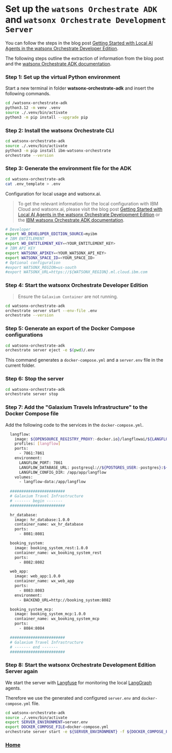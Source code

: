 # Set up the `watsons Orchestrate ADK` and `watsonx Orchestrate Development Server`

You can follow the steps in the blog post [Getting Started with Local AI Agents in the watsonx Orchestrate Developer Edition](https://suedbroecker.net/2025/06/25/getting-started-with-local-ai-agents-in-the-watsonx-orchestrate-developer-edition/).

The following steps outline the extraction of information from the blog post and the [watsonx Orchestrate ADK documentation](https://developer.watson-orchestrate.ibm.com/).

### Step 1: Set up the virtual Python environment

Start a new terminal in folder **watsonx-orchestrate-adk** and insert the following commands.

```sh
cd /watsonx-orchestrate-adk
python3.12 -m venv .venv
source ./.venv/bin/activate
python3 -m pip install --upgrade pip
```

### Step 2: Install the watsonx Orchestrate CLI

```sh
cd watsonx-orchestrate-adk
source ./.venv/bin/activate
python3 -m pip install ibm-watsonx-orchestrate
orchestrate --version
```

### Step 3: Generate the environment file for the ADK

```sh
cd watsonx-orchestrate-adk
cat .env_template > .env
```

Configuration for local usage and watsonx.ai.

>To get the relevant information for the local configuration with IBM Cloud and watsonx.ai, please visit the blog post [Getting Started with Local AI Agents in the watsonx Orchestrate Development Edition](https://suedbroecker.net/2025/06/25/getting-started-with-local-ai-agents-in-the-watsonx-orchestrate-developer-edition/) or the [IBM watsonx Orchestrate ADK documentation](https://developer.watson-orchestrate.ibm.com/getting_started/installing#ibm-cloud).


```sh
# Developer
export WO_DEVELOPER_EDITION_SOURCE=myibm
# IBM ENTITLEMENT
export WO_ENTITLEMENT_KEY=<YOUR_ENTITLEMENT_KEY>
# IBM API KEY
export WATSONX_APIKEY=<YOUR_WATSONX_API_KEY>
export WATSONX_SPACE_ID=<YOUR_SPACE_ID>
# Optional configuration
#export WATSONX_REGION=us-south
#export WATSONX_URL=https://${WATSONX_REGION}.ml.cloud.ibm.com
```

### Step 4: Start the watsonx Orchestrate Developer Edition

>Ensure the `Galaxium Container` are not running.

```sh
cd watsonx-orchestrate-adk
orchestrate server start --env-file .env
orchestrate --version
```

### Step 5: Generate an export of the Docker Compose configurations

```sh
cd watsonx-orchestrate-adk
orchestrate server eject -e $(pwd)/.env
```

This command generates a `docker-compose.yml` and a `server.env` file in the current folder.

### Step 6: Stop the server

```sh
cd watsonx-orchestrate-adk
orchestrate server stop
```

### Step 7: Add the "Galaxium Travels Infrastructure" to the Docker Compose file

Add the following code to the services in the `docker-compose.yml`.

```sh
  langflow:
    image: ${OPENSOURCE_REGISTRY_PROXY:-docker.io}/langflowai/${LANGFLOW_IMAGE:-langflow}:${LANGFLOW_TAG:-latest}
    profiles: [langflow]
    ports:
      - 7861:7861
    environment:
      LANGFLOW_PORT: 7861
      LANGFLOW_DATABASE_URL: postgresql://${POSTGRES_USER:-postgres}:${POSTGRES_PASSWORD:-postgres}@wxo-server-db:5432/langflow
      LANGFLOW_CONFIG_DIR: /app/app/langflow
    volumes:
      - langflow-data:/app/langflow
  
  ########################
  # Galaxium Travel Infrastructure 
  # ------- begin -------
  ########################

  hr_database:
    image: hr_database:1.0.0
    container_name: wx_hr_database
    ports:
      - 8081:8081

  booking_system:
    image: booking_system_rest:1.0.0
    container_name: wx_booking_system_rest
    ports:
      - 8082:8082

  web_app:
    image: web_app:1.0.0
    container_name: wx_web_app
    ports:
      - 8083:8083
    environment:
      - BACKEND_URL=http://booking_system:8082

  booking_system_mcp:
    image: booking_system_mcp:1.0.0
    container_name: wx_booking_system_mcp
    ports:
      - 8084:8084

  ########################
  # Galaxium Travel Infrastructure 
  # ------- end -------
  ########################
```

### Step 8: Start the watsonx Orchestrate Development Edition Server again

We start the server with [Langfuse](https://github.com/langfuse/langfuse) for monitoring the local [LangGraph](https://github.com/langchain-ai/langgraph) agents.

Therefore we use the generated and configured `server.env` and `docker-compose.yml` file.

```sh
cd watsonx-orchestrate-adk
source ./.venv/bin/activate
export SERVER_ENVIRONMENT=server.env
export DOCKER_COMPOSE_FILE=docker-compose.yml
orchestrate server start -e ${SERVER_ENVIRONMENT} -f ${DOCKER_COMPOSE_FILE}  --with-langfuse
```

### [Home](https://github.com/thomassuedbroecker/galaxium-travels-mcp-compose-watsonx-orchestrate/blob/main/README.md)